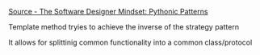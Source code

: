 [Source - The Software Designer Mindset: Pythonic Patterns ](https://www.arjancodes.com/products/the-software-designer-mindset-pythonic-patterns/categories/2149946553/posts/2160000326)

Template method tryies to achieve the inverse of the strategy pattern

It allows for splittinig common functionality into a common class/protocol